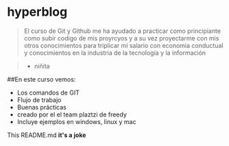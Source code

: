 # hyperblog
> El curso de Git y Github me ha ayudado a practicar como principiante como subir codigo de mis proyrcyos y a su vez proyectarme con mis otros conocimientos para triplicar mi salario con economia conductual y conocimientos en la industria de la tecnología y la información

>- niñita

##En este curso vemos:
* Los comandos de GIT
* Flujo de trabajo
* Buenas prácticas
* creado por el el team plaztzi de freedy
* Incluye ejemplos en windows, linux y mac

This README.md **it's a joke**
